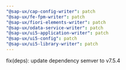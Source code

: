 ```yaml
---
"@sap-ux/cap-config-writer": patch
"@sap-ux/fe-fpm-writer": patch
"@sap-ux/fiori-elements-writer": patch
"@sap-ux/odata-service-writer": patch
"@sap-ux/ui5-application-writer": patch
"@sap-ux/ui5-config": patch
"@sap-ux/ui5-library-writer": patch
---
```


fix(deps): update dependency semver to v7.5.4
